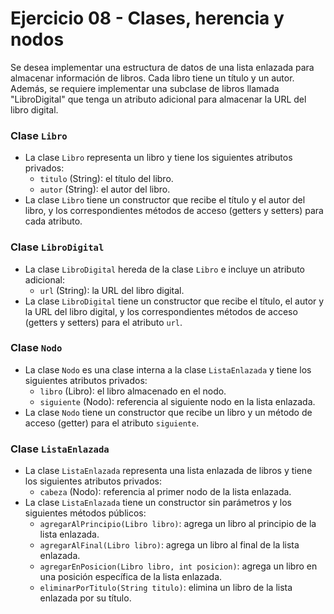 # Ejercicio 08 - Clases, herencia y nodos

Se desea implementar una estructura de datos de una lista enlazada para almacenar información de libros. Cada libro tiene un título y un autor. Además, se requiere implementar una subclase de libros llamada "LibroDigital" que tenga un atributo adicional para almacenar la URL del libro digital.

### Clase `Libro`

- La clase `Libro` representa un libro y tiene los siguientes atributos privados:
  - `titulo` (String): el título del libro.
  - `autor` (String): el autor del libro.
- La clase `Libro` tiene un constructor que recibe el título y el autor del libro, y los correspondientes métodos de acceso (getters y setters) para cada atributo.

### Clase `LibroDigital`

- La clase `LibroDigital` hereda de la clase `Libro` e incluye un atributo adicional:
  - `url` (String): la URL del libro digital.
- La clase `LibroDigital` tiene un constructor que recibe el título, el autor y la URL del libro digital, y los correspondientes métodos de acceso (getters y setters) para el atributo `url`.

### Clase `Nodo`

- La clase `Nodo` es una clase interna a la clase `ListaEnlazada` y tiene los siguientes atributos privados:
  - `libro` (Libro): el libro almacenado en el nodo.
  - `siguiente` (Nodo): referencia al siguiente nodo en la lista enlazada.
- La clase `Nodo` tiene un constructor que recibe un libro y un método de acceso (getter) para el atributo `siguiente`.

### Clase `ListaEnlazada`

- La clase `ListaEnlazada` representa una lista enlazada de libros y tiene los siguientes atributos privados:
  - `cabeza` (Nodo): referencia al primer nodo de la lista enlazada.
- La clase `ListaEnlazada` tiene un constructor sin parámetros y los siguientes métodos públicos:
  - `agregarAlPrincipio(Libro libro)`: agrega un libro al principio de la lista enlazada.
  - `agregarAlFinal(Libro libro)`: agrega un libro al final de la lista enlazada.
  - `agregarEnPosicion(Libro libro, int posicion)`: agrega un libro en una posición específica de la lista enlazada.
  - `eliminarPorTitulo(String titulo)`: elimina un libro de la lista enlazada por su título.

~~~java

~~~